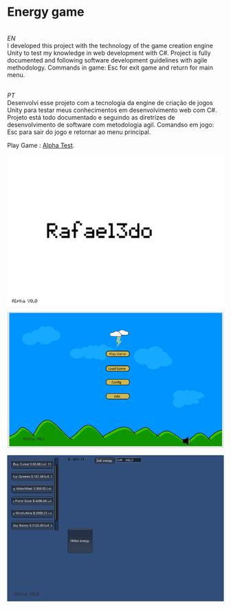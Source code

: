 # Energy game

<br>*EN*<br>
I developed this project with the technology of the game creation engine Unity to test my knowledge in web development with C#.
Project is fully documented and following software development guidelines with agile methodology.
Commands in game:
Esc for exit game and return for main menu.

<br>*PT*<br>
Desenvolvi esse projeto com a tecnologia da engine de criação de jogos Unity para testar meus conhecimentos em desenvolvimento web com C#.
Projeto está todo documentado e seguindo as diretrizes de desenvolvimento de software com metodologia agil.
Comandso em jogo:
Esc para sair do jogo e retornar ao menu principal.

Play Game : [Alpha Test](https://rafael3do.itch.io/energy-game?secret=hT5pfEMavkOXBTbgcAPNjjEmN8).

![picture1](https://github.com/rafael3do/Energy_game/blob/main/Documentation/3-energy.png)

![picture2](https://github.com/rafael3do/Energy_game/blob/main/Documentation/5-energy.png)

![picture3](https://github.com/rafael3do/Energy_game/blob/main/Documentation/1-energy.png)
 
  


